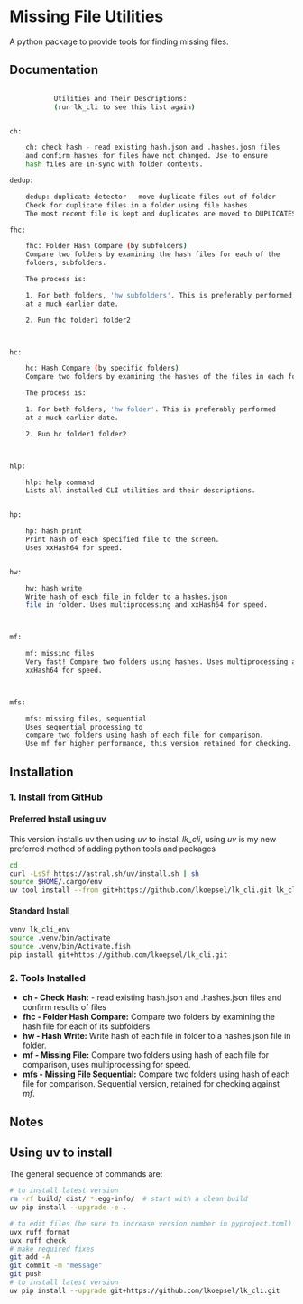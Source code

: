 # Missing File Utilities
A python package to provide tools for finding missing files.

## Documentation
```bash

           Utilities and Their Descriptions:
           (run lk_cli to see this list again)


ch:

    ch: check hash - read existing hash.json and .hashes.josn files
    and confirm hashes for files have not changed. Use to ensure
    hash files are in-sync with folder contents.

dedup:

    dedup: duplicate detector - move duplicate files out of folder
    Check for duplicate files in a folder using file hashes. 
    The most recent file is kept and duplicates are moved to DUPLICATES_DELETE folder on Desktop.

fhc:

    fhc: Folder Hash Compare (by subfolders)
    Compare two folders by examining the hash files for each of the
    folders, subfolders.

    The process is:

    1. For both folders, 'hw subfolders'. This is preferably performed
    at a much earlier date.

    2. Run fhc folder1 folder2



hc:

    hc: Hash Compare (by specific folders)
    Compare two folders by examining the hashes of the files in each folder

    The process is:

    1. For both folders, 'hw folder'. This is preferably performed
    at a much earlier date.

    2. Run hc folder1 folder2



hlp:

    hlp: help command
    Lists all installed CLI utilities and their descriptions.


hp:

    hp: hash print
    Print hash of each specified file to the screen.
    Uses xxHash64 for speed.


hw:

    hw: hash write
    Write hash of each file in folder to a hashes.json
    file in folder. Uses multiprocessing and xxHash64 for speed.



mf:

    mf: missing files
    Very fast! Compare two folders using hashes. Uses multiprocessing and
    xxHash64 for speed.



mfs:

    mfs: missing files, sequential
    Uses sequential processing to
    compare two folders using hash of each file for comparison.
    Use mf for higher performance, this version retained for checking.

```

## Installation

### 1. Install from GitHub
#### Preferred Install using uv
This version installs uv then using *uv* to install *lk_cli*, using *uv* is my new preferred method of adding python tools and packages
```bash
cd
curl -LsSf https://astral.sh/uv/install.sh | sh
source $HOME/.cargo/env
uv tool install --from git+https://github.com/lkoepsel/lk_cli.git lk_cli
```

#### Standard Install
```bash
venv lk_cli_env
source .venv/bin/activate
source .venv/bin/Activate.fish
pip install git+https://github.com/lkoepsel/lk_cli.git
```

### 2. Tools Installed
* **ch - Check Hash:** - read existing hash.json and .hashes.json files and confirm results of files
* **fhc -  Folder Hash Compare:** Compare two folders by examining the hash file for each of its subfolders.
* **hw - Hash Write:** Write hash of each file in folder to a hashes.json file in folder.
* **mf - Missing File:** Compare two folders using hash of each file for comparison, uses multiprocessing for speed.
* **mfs - Missing File Sequential:** Compare two folders using hash of each file for comparison. Sequential version, retained for checking against *mf*.

## Notes

## Using uv to install

The general sequence of commands are:
```bash
# to install latest version
rm -rf build/ dist/ *.egg-info/  # start with a clean build
uv pip install --upgrade -e .

# to edit files (be sure to increase version number in pyproject.toml)
uvx ruff format
uvx ruff check
# make required fixes
git add -A
git commit -m "message"
git push
# to install latest version
uv pip install --upgrade git+https://github.com/lkoepsel/lk_cli.git
```
